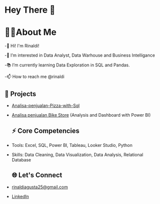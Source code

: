 # Hey There 👋

# 👩‍💻About Me

 -🚀 Hi! I'm Rinaldi!
 
 -👀 I’m interested in Data Analyst, Data Warhouse and Business Intelligance
 
 -📚 I’m currently learning Data Exploration in SQL and Pandas.
 
 -📫 How to reach me @rinaldi

## 🏢 Projects

- [Analisa-penjualan-Pizza-with-Sql](https://github.com/RinaldiAgusta/Analisa-penjualan-Pizza-with-Sql)
- [Analisa penjualan Bike Store](https://github.com/RinaldiAgusta/RinaldiAgusta-Projecs-SQL-toko-sepeda) (Analysis and Dashboard with Power BI)

  ## ⚡ Core Competencies
- Tools: Excel, SQL, Power BI, Tableau, Looker Studio, Python
- Skills: Data Cleaning, Data Visualization, Data Analysis, Relational Database

  ## 🌐 Let's Connect

- rinaldiagusta25@gmail.com
- [LinkedIn](https://www.linkedin.com/in/rinaldi-agusta-074620188)
